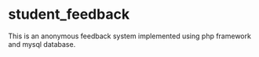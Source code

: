 # student_feedback
This is an anonymous feedback system implemented using php framework and mysql database.
